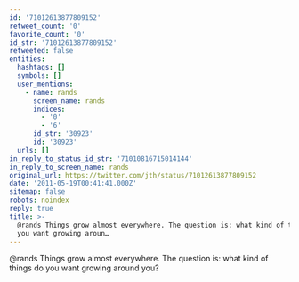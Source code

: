 ```yaml
---
id: '71012613877809152'
retweet_count: '0'
favorite_count: '0'
id_str: '71012613877809152'
retweeted: false
entities:
  hashtags: []
  symbols: []
  user_mentions:
    - name: rands
      screen_name: rands
      indices:
        - '0'
        - '6'
      id_str: '30923'
      id: '30923'
  urls: []
in_reply_to_status_id_str: '71010816715014144'
in_reply_to_screen_name: rands
original_url: https://twitter.com/jth/status/71012613877809152
date: '2011-05-19T00:41:41.000Z'
sitemap: false
robots: noindex
reply: true
title: >-
  @rands Things grow almost everywhere. The question is: what kind of things do
  you want growing aroun…
---
```


@rands Things grow almost everywhere. The question is: what kind of things do you want growing around you?